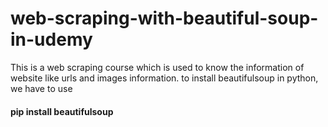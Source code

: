 # web-scraping-with-beautiful-soup-in-udemy
This is a web scraping course which is used to know the information of website like urls and images information.
to install beautifulsoup in python, we have to use
<h4>pip install beautifulsoup</h4>
